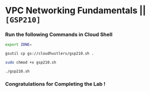 # VPC Networking Fundamentals || `[GSP210]`

### Run the following Commands in Cloud Shell
```bash
export ZONE=
```

```bash
gsutil cp gs://cloudhustlers/gsp210.sh .

sudo chmod +x gsp210.sh

./gsp210.sh
```

### Congratulations for Completing the Lab !
